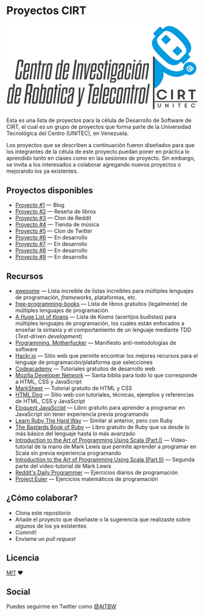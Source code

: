# Proyectos CIRT

![logo](./images/logo_cirt.png)

Esta es una lista de proyectos para la célula de Desarrollo de Software de CIRT, el cual es un grupo de proyectos que forma parte de la Universidad Tecnológica del Centro (UNITEC), en Venezuela.

Los proyectos que se describen a continuación fueron diseñados para que los integrantes de la célula de este proyecto puedan poner en práctica lo aprendido tanto en clases como en las sesiones de proyecto.
Sin embargo, se invita a los interesados a colaborar agregando nuevos proyectos o mejorando los ya existentes.

## Proyectos disponibles
* [Proyecto #1](./projects/project_1.md) — Blog
* [Proyecto #2](./projects/project_2.md) — Reseña de libros
* [Proyecto #3](./projects/project_3.md) — Clon de Reddit
* [Proyecto #4](./projects/project_4.md) — Tienda de música
* [Proyecto #5](./projects/project_5.md) — Clon de Twitter
* [Proyecto #6](./projects/project_6.md) — En desarrollo
* [Proyecto #7](./projects/project_7.md) — En desarrollo
* [Proyecto #8](./projects/project_8.md) — En desarrollo
* [Proyecto #9](./projects/project_9.md) — En desarrollo

## Recursos
* [awesome](https://github.com/sindresorhus/awesome) — Lista increíble de listas increíbles para múltiples lenguajes de programación, _frameworks_, plataformas, etc.
* [free-programming-books](https://github.com/vhf/free-programming-books/blob/master/free-programming-books.md) — Lista de libros gratuitos (legalmente) de múltiples lenguajes de programación
* [A Huge List of Koans](https://changelog.com/a-huge-list-of-koans/) — Lista de _Koans_ (acertijos budistas) para múltiples lenguajes de programación, los cuales están enfocados a enseñar la sintaxis y el comportamiento de un lenguaje mediante TDD (_Test-driven development_)
* [Programming, Motherfucker](http://programming-motherfucker.com/) — Manifiesto anti-metodologías de software
* [Hackr.io](https://hackr.io/) — Sitio web que permite encontrar los mejores recursos para el lenguaje de programación/plataforma que selecciones
* [Codeacademy](https://www.codecademy.com/) — Tutoriales gratuitos de desarrollo web
* [Mozilla Developer Network](https://developer.mozilla.org/en-US/) — Santa biblia para todo lo que corresponde a HTML, CSS y JavaScript
* [MarkSheet](http://marksheet.io/) — Tutorial gratuito de HTML y CSS
* [HTML Dog](http://www.htmldog.com/) — Sitio web con tutoriales, técnicas, ejemplos y referencias de HTML, CSS y JavaScript
* [Eloquent JavaScript](http://eloquentjavascript.net/) — Libro gratuito para aprender a programar en JavaScript sin tener experiencia previa programando
* [Learn Ruby The Hard Way](https://learnrubythehardway.org/book/) — Similar al anterior, pero con Ruby
* [The Bastards Book of Ruby](http://ruby.bastardsbook.com/toc/) — Libro gratuito de Ruby que va desde lo más básico del lenguaje hasta lo más avanzado
* [Introduction to the Art of Programming Using Scala (Part I)](https://www.youtube.com/playlist?list=PL0B0820169DCF0AD2) — Video-tutorial de la mano de Mark Lewis que permite aprender a programar en Scala sin previa experiencia programando
* [Introduction to the Art of Programming Using Scala (Part II)](https://www.youtube.com/playlist?list=PLF6CAC63C615DB881) — Segunda parte del video-tutorial de Mark Lewis
* [Reddit's Daily Programmer](https://www.reddit.com/r/DailyProgrammer) — Ejercicios diarios de programación
* [Project Euler](https://projecteuler.net/) — Ejercicios matemáticos de programación

## ¿Cómo colaborar?
* Clona este repositorio
* Añade el proyecto que diseñaste o la sugerencia que realizaste sobre algunos de los ya existentes
* Commit!
* Enviame un *pull request*

## Licencia
[MIT](./LICENSE) ♥

## Social
Puedes seguirme en Twitter como [@AITBW](https://twitter.com/AITBW)

